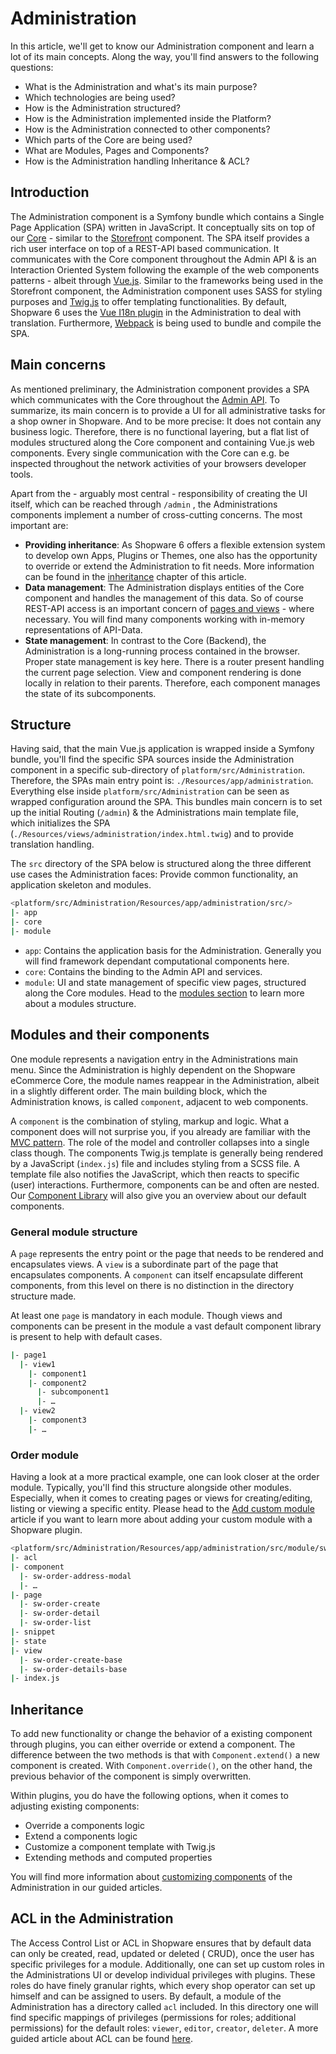 # Administration

In this article, we'll get to know our Administration component and learn a lot of its main concepts. Along the way, you'll
find answers to the following questions:

- What is the Administration and what's its main purpose?
- Which technologies are being used?
- How is the Administration structured?
- How is the Administration implemented inside the Platform?
- How is the Administration connected to other components?
- Which parts of the Core are being used?
- What are Modules, Pages and Components?
- How is the Administration handling Inheritance & ACL?

## Introduction

The Administration component is a Symfony bundle which contains a Single Page Application (SPA) written in JavaScript.
It conceptually sits on top of our [Core](./core.md) - similar to the [Storefront](./storefront.md) component. The SPA
itself provides a rich user interface on top of a REST-API based communication. It communicates with the Core component
throughout the Admin API & is an Interaction Oriented System following the example of the web components patterns -
albeit through [Vue.js](https://vuejs.org/). Similar to the frameworks being used in the Storefront component, the
Administration component uses SASS for styling purposes and [Twig.js](https://github.com/twigjs/twig.js/wiki) to offer
templating functionalities. By default, Shopware 6 uses the [Vue I18n plugin](https://kazupon.github.io/vue-i18n/) in
the Administration to deal with translation. Furthermore, [Webpack](https://webpack.js.org/) is being used to bundle and
compile the SPA.

## Main concerns

As mentioned preliminary, the Administration component provides a SPA which communicates with the Core throughout the
[Admin API](../../api/admin-api/README.md). To summarize, its main concern is to provide a UI for all administrative
tasks for a shop owner in Shopware. And to be more precise: It does not contain any business logic. Therefore, there is
no functional layering, but a flat list of modules structured along the Core component and containing Vue.js web
components. Every single communication with the Core can e.g. be inspected throughout the network activities of your
browsers developer tools.

Apart from the - arguably most central - responsibility of creating the UI itself, which can be reached through `/admin`
, the Administrations components implement a number of cross-cutting concerns. The most important are:

- **Providing inheritance**: As Shopware 6 offers a flexible extension system to develop own Apps, Plugins or Themes,
  one also has the opportunity to override or extend the Administration to fit needs. More information can be found in
  the [inheritance](#inheritance) chapter of this article.
- **Data management**: The Administration displays entities of the Core component and handles the management of this
  data. So of course REST-API access is an important concern of [pages and views](#modules-and-their-components) - where
  necessary. You will find many components working with in-memory representations of API-Data.
- **State management**: In contrast to the Core (Backend), the Administration is a long-running process contained in the
  browser. Proper state management is key here. There is a router present handling the current page selection. View and
  component rendering is done locally in relation to their parents. Therefore, each component manages the state of its
  subcomponents.

## Structure

Having said, that the main Vue.js application is wrapped inside a Symfony bundle, you'll find the specific SPA sources
inside the Administration component in a specific sub-directory of `platform/src/Administration`. Therefore, the SPAs
main entry point is: `./Resources/app/administration`. Everything else inside `platform/src/Administration` can be seen
as wrapped configuration around the SPA. This bundles main concern is to set up the initial Routing (`/admin`) & the
Administrations main template file, which initializes the SPA (`./Resources/views/administration/index.html.twig`) and
to provide translation handling.

The `src` directory of the SPA below is structured along the three different use cases the Administration faces: Provide
common functionality, an application skeleton and modules.

```bash
<platform/src/Administration/Resources/app/administration/src/>
|- app
|- core
|- module
```

- `app`: Contains the application basis for the Administration. Generally you will find framework dependant
  computational components here.
- `core`: Contains the binding to the Admin API and services.
- `module`: UI and state management of specific view pages, structured along the Core modules. Head to
  the [modules section](#modules-and-their-components) to learn more about a modules structure.

## Modules and their components

One module represents a navigation entry in the Administrations main menu. Since the Administration is highly dependent
on the Shopware eCommerce Core, the module names reappear in the Administration, albeit in a slightly different order.
The main building block, which the Administration knows, is called `component`, adjacent to web components.

A `component` is the combination of styling, markup and logic. What a component does will not surprise you, if you
already are familiar with the [MVC pattern](https://en.wikipedia.org/wiki/Model%E2%80%93view%E2%80%93controller). The
role of the model and controller collapses into a single class though. The components Twig.js template is generally
being rendered by a JavaScript (`index.js`) file and includes styling from a SCSS file. A template file also notifies
the JavaScript, which then reacts to specific (user) interactions. Furthermore, components can be and often are nested.
Our [Component Library](https://component-library.shopware.com/) will also give you an overview about our default
components.

### General module structure

A `page` represents the entry point or the page that needs to be rendered and encapsulates views. A `view` is a
subordinate part of the page that encapsulates components. A `component` can itself encapsulate different components,
from this level on there is no distinction in the directory structure made.

At least one `page` is mandatory in each module. Though views and components can be present in the module a vast default
component library is present to help with default cases.

```bash
|- page1
  |- view1
    |- component1
    |- component2
      |- subcomponent1
      |- …
  |- view2
    |- component3
    |- …
```

### Order module

Having a look at a more practical example, one can look closer at the order module. Typically, you'll find this
structure alongside other modules. Especially, when it comes to creating pages or views for creating/editing, listing or
viewing a specific entity. Please head to
the [Add custom module](../../../guides/plugins/plugins/administration/add-custom-module.md) article if you want to
learn more about adding your custom module with a Shopware plugin.

```bash
<platform/src/Administration/Resources/app/administration/src/module/sw-order/>
|- acl
|- component
  |- sw-order-address-modal
  |- …
|- page
  |- sw-order-create
  |- sw-order-detail
  |- sw-order-list
|- snippet  
|- state  
|- view
  |- sw-order-create-base
  |- sw-order-details-base
|- index.js  
```

## Inheritance

To add new functionality or change the behavior of a existing component through plugins, you can either override or
extend a component. The difference between the two methods is that with `Component.extend()` a new component is created.
With `Component.override()`, on the other hand, the previous behavior of the component is simply overwritten.

Within plugins, you do have the following options, when it comes to adjusting existing components:

- Override a components logic
- Extend a components logic
- Customize a component template with Twig.js
- Extending methods and computed properties

You will find more information
about [customizing components](../../../guides/plugins/plugins/administration/customizing-components.md) of the
Administration in our guided articles.

## ACL in the Administration

The Access Control List or ACL in Shopware ensures that by default data can only be created, read, updated or deleted (
CRUD), once the user has specific privileges for a module. Additionally, one can set up custom roles in the
Administrations UI or develop individual privileges with plugins. These roles do have finely granular rights, which
every shop operator can set up himself and can be assigned to users. By default, a module of the Administration has a
directory called `acl` included. In this directory one will find specific mappings of privileges (permissions for roles;
additional permissions) for the default roles: `viewer`, `editor`, `creator`, `deleter`. A more guided article about ACL
can be found [here](../../../guides/plugins/plugins/administration/add-acl-rules.md).
